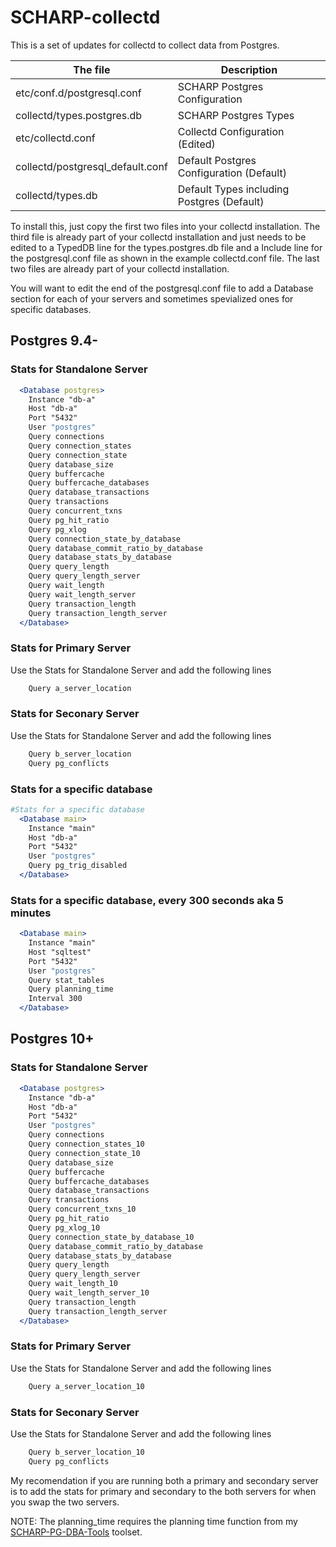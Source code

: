 # SCHARP-collectd
This is a set of updates for collectd to collect data from Postgres.

The file | Description
-------- | -----------
etc/conf.d/postgresql.conf | SCHARP Postgres Configuration
collectd/types.postgres.db | SCHARP Postgres Types
etc/collectd.conf | Collectd Configuration (Edited)
collectd/postgresql_default.conf | Default Postgres Configuration (Default)
collectd/types.db | Default Types including Postgres (Default)

To install this, just copy the first two files into your collectd installation. The third file is already part of your collectd installation and just needs to be edited to a TypedDB line for the types.postgres.db file and a Include line for the postgresql.conf file as shown in the example collectd.conf file. The last two files are already part of your collectd installation.

You will want to edit the end of the postgresql.conf file to add a Database section for each of your servers and sometimes spevialized ones for specific databases.

## Postgres 9.4-

### Stats for Standalone Server

```apache
  <Database postgres>
    Instance "db-a"
    Host "db-a"
    Port "5432"
    User "postgres"
    Query connections
    Query connection_states
    Query connection_state
    Query database_size
    Query buffercache
    Query buffercache_databases
    Query database_transactions
    Query transactions
    Query concurrent_txns
    Query pg_hit_ratio
    Query pg_xlog
    Query connection_state_by_database
    Query database_commit_ratio_by_database
    Query database_stats_by_database
    Query query_length
    Query query_length_server
    Query wait_length
    Query wait_length_server
    Query transaction_length
    Query transaction_length_server
  </Database>
```

### Stats for Primary Server

Use the Stats for Standalone Server and add the following lines

```apache
    Query a_server_location
```

### Stats for Seconary Server

Use the Stats for Standalone Server and add the following lines

```apache
    Query b_server_location
    Query pg_conflicts
```

### Stats for a specific database

```apache
#Stats for a specific database
  <Database main>
    Instance "main"
    Host "db-a"
    Port "5432"
    User "postgres"
    Query pg_trig_disabled
  </Database>
```

### Stats for a specific database, every 300 seconds aka 5 minutes

```apache
  <Database main>
    Instance "main"
    Host "sqltest"
    Port "5432"
    User "postgres"
    Query stat_tables
    Query planning_time
    Interval 300
  </Database>
```

## Postgres 10+

### Stats for Standalone Server

```apache
  <Database postgres>
    Instance "db-a"
    Host "db-a"
    Port "5432"
    User "postgres"
    Query connections
    Query connection_states_10
    Query connection_state_10
    Query database_size
    Query buffercache
    Query buffercache_databases
    Query database_transactions
    Query transactions
    Query concurrent_txns_10
    Query pg_hit_ratio
    Query pg_xlog_10
    Query connection_state_by_database_10
    Query database_commit_ratio_by_database
    Query database_stats_by_database
    Query query_length
    Query query_length_server
    Query wait_length_10
    Query wait_length_server_10
    Query transaction_length
    Query transaction_length_server
  </Database>
```

### Stats for Primary Server

Use the Stats for Standalone Server and add the following lines

```apache
    Query a_server_location_10
```

### Stats for Seconary Server

Use the Stats for Standalone Server and add the following lines

```apache
    Query b_server_location_10
    Query pg_conflicts
```

My recomendation if you are running both a primary and secondary server is to add the stats for primary and secondary to the both servers for when you swap the two servers.

NOTE: The planning_time requires the planning time function from my [SCHARP-PG-DBA-Tools](https://github.com/LloydAlbin/SCHARP-PG-DBA-Tools) toolset.
